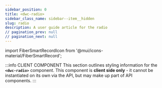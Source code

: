 ```yaml
---
sidebar_position: 0
title: <dwc-radio>
sidebar_class_name: sidebar--item__hidden
slug: radio
description: A user guide article for the radio
// pagination_prev: null
// pagination_next: null
---
```


import FiberSmartRecordIcon from '@mui/icons-material/FiberSmartRecord';

<DocChip chip='shadow' />

:::info CLIENT COMPONENT
This section outlines styling information for the **`<dwc-radio>`** component. This component is **client side only** - it cannot be instantiated on its own via the API, but may make up part of API components.
:::

<TableBuilder name="dwc-radio" />

